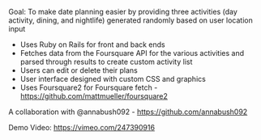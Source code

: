Goal: To make date planning easier by providing three activities (day activity, dining, and nightlife) generated randomly based on user location input

+ Uses Ruby on Rails for front and back ends
+ Fetches data from the Foursquare API for the various activities and parsed through results to create custom activity list
+ Users can edit or delete their plans
+ User interface designed with custom CSS and graphics
+ Uses Foursquare2 for Foursquare fetch - https://github.com/mattmueller/foursquare2

A collaboration with @annabush092 - https://github.com/annabush092

Demo Video: https://vimeo.com/247390916

